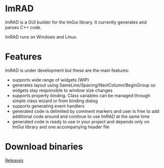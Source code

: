 # ImRAD

ImRAD is a GUI builder for the ImGui library. It currently generates and parses C++ code. 

ImRAD runs on Windows and Linux. 

# Features
ImRAD is under development but these are the main features:
* supports wide range of widgets (WIP)
* generates layout using SameLine/Spacing/NextColumn/BeginGroup so widgets stay responsible to window size changes 
* supports property binding. Class variables can be managed through simple class wizard or from binding dialog
* supports generating event handlers
* generated code is delimited by comment markers and user is free to add additional code around and continue to use ImRAD at the same time
* generated code is ready to use in your project and depends only on ImGui library and one accompanying header file  

# Download binaries

[Releases](https://github.com/tpecholt/imrad/releases)
